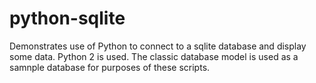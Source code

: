 # python-sqlite
Demonstrates use of Python to connect to a sqlite database and display some data. Python 2 is used. The classic database model is
used as a samnple database for purposes of these scripts.
